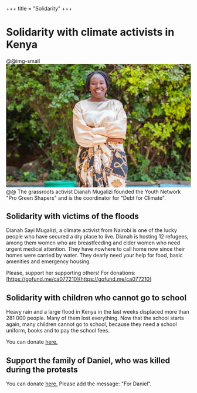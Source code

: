 +++
title = "Solidarity"
+++

# Solidarity with climate activists in Kenya
@@img-small ![alt](/assets/dianah.jpeg) @@
The grassroots activist Dianah Mugalizi founded the Youth Network "Pro Green Shapers" and is the coordinator for "Debt for Climate". 

## Solidarity with victims of the floods
Dianah Sayi Mugalizi, a climate activist from Nairobi is one of the lucky people who have secured a dry place to live. Dianah is hosting 12 refugees, among them women who are breastfeeding and elder women who need urgent medical attention. They have nowhere to call home now since their homes were carried by water. They dearly need your help for food, basic amenities and emergency housing.

Please, support her supporting others! For donations: [https://gofund.me/ca077210](https://gofund.me/ca077210)

## Solidarity with children who cannot go to school
Heavy rain and a large flood in Kenya in the last weeks displaced more than 281 000 people. Many of them lost everything. Now that the school starts again, many children cannot go to school, because they need a school uniform, books and to pay the school fees.

You can donate [here.](https://gofund.me/508e041b)

## Support the family of Daniel, who was killed during the protests

You can donate [here.](https://bunq.me/climatesolidarity) Please add the message: "For Daniel".


